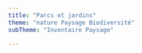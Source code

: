 ```yaml
---
title: "Parcs et jardins"
theme: "nature Paysage Biodiversité"
subTheme: "Inventaire Paysage"

---
```

